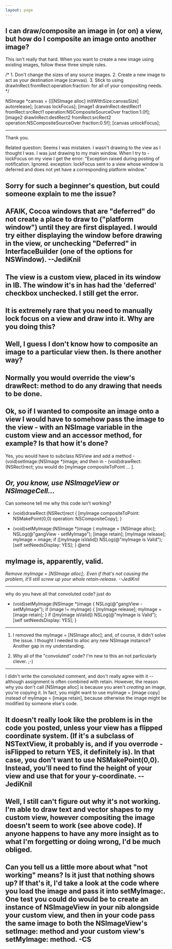 ```yaml
---
layout: page
---
```




I can draw/composite an image in (or on) a view, but how do I composite an image onto another image?
----

This isn't really that hard. When you want to create a new image using existing images, follow these three simple rules.

    
/*
    1. Don't change the sizes of any source images.
    2. Create a new image to act as your destination image (canvas).
    3. Stick to using     drawInRect:fromRect:operation:fraction: for all of your compositing needs.
*/

NSImage *canvas = [[[NSImage alloc] initWithSize:canvasSize] autorelease];
[canvas lockFocus];
[image1 drawInRect:destRect1 fromRect:srcRect1
        operation:NSCompositeSourceOver fraction:1.0f];
[image2 drawInRect:destRect2 fromRect:srcRect2
        operation:NSCompositeSourceOver fraction:0.5f];
[canvas unlockFocus];


----
Thank you.

Related question:
Seems I was mistaken.  I wasn't drawing to the view as I thought I was.  I was just drawing to my main window.  When I try to -lockFocus on my view I get the error:
"Exception raised during posting of notification.  Ignored.  exception:  lockFocus sent to a view whose window is deferred and does not yet have a corresponding platform window."

Sorry for such a beginner's question, but could someone explain to me the issue?
----
AFAIK, Cocoa windows that are "deferred" do not create a place to draw to ("platform window") until they are first displayed. I would try either displaying the window before drawing in the view, or unchecking "Deferred" in InterfaceBuilder (one of the options for NSWindow). --JediKnil
----
The view is a custom view, placed in its window in IB.  The window it's in has had the 'deferred' checkbox unchecked.  I still get the error.
----
It is extremely rare that you need to manually lock focus on a view and draw into it. Why are you doing this?
----
Well, I guess I don't know how to composite an image to a particular view then.  Is there another way?
----
Normally you would override the view's drawRect: method to do any drawing that needs to be done.
----
Ok, so if I wanted to composite an image onto a view I would have to somehow pass the image to the view - with an NSImage variable in the custom view and an accessor method, for example?  Is that how it's done?
----

Yes, you would have to subclass NSView and add a method     - (void)setImage:(NSImage *)image; and then in     - (void)drawRect:(NSRect)rect; you would do     [myImage compositeToPoint ... ].

*Or, you know, use NSImageView or NSImageCell...*
----
Can someone tell me why this code isn't working?

    
- (void)drawRect:(NSRect)rect
{
	[myImage compositeToPoint: NSMakePoint(0,0)
					operation: NSCompositeCopy];
}

- (void)setMyImage:(NSImage *)image
{
	myImage = [NSImage alloc];
	NSLog(@"gangView - setMyImage");
	[image retain];
	[myImage release];
	myImage = image;
	if ([myImage isValid]) NSLog(@"myImage is Valid");
	[self setNeedsDisplay: YES];
}
@end

myImage is, apparently, valid.
----
*Remove     myImage = [NSImage alloc];. Even if that's not causing the problem, it'll still screw up your whole retain-release. --JediKnil*

----

why do you have all that convoluted code? just do
    
- (void)setMyImage:(NSImage *)image
{
	NSLog(@"gangView - setMyImage");
	if (image != myImage)
        {
            [myImage release];
            myImage = [image retain];
        }
	if ([myImage isValid]) NSLog(@"myImage is Valid");
	[self setNeedsDisplay: YES];
}

----
1)  I removed the     myImage = [NSImage alloc]; and, of course, it didn't solve the issue.  I thought I needed to alloc any new NSImage instance?  Another gap in my understanding.

2)  Why all of the "convoluted" code?  I'm new to this an not particularly clever.  ;-)
----
I didn't write the convoluted comment, and don't really agree with it -- although assignment is often combined with retain. However, the reason why you don't call     [NSImage alloc] is because you aren't *creating* an image, you're copying it. In fact, you might want to use     myImage = [image copy] instead of     myImage = [image retain], because otherwise the image might be modified by someone else's code.

It doesn't really look like the problem is in the code you posted, unless your view has a flipped coordinate system. (If it's a subclass of NSTextView, it probably is, and if you overrode     -isFlipped to return     YES, it definitely is). In that case, you don't want to use     NSMakePoint(0,0). Instead, you'll need to find the height of your view and use that for your y-coordinate. --JediKnil
----
Well, I still can't figure out why it's not working.  I'm able to draw text and vector shapes to my custom view, however compositing the image doesn't seem to work (see above code).  If anyone happens to have any more insight as to what I'm forgetting or doing wrong, I'd be much obliged.
----
Can you tell us a little more about what "not working" means? Is it just that nothing shows up? If that's it, I'd take a look at the code where you load the image and pass it into setMyImage:. One test you could do would be to create an instance of NSImageView in your nib alongside your custom view, and then in your code pass the same image to both the NSImageView's setImage: method and your custom view's setMyImage: method. -CS
----

